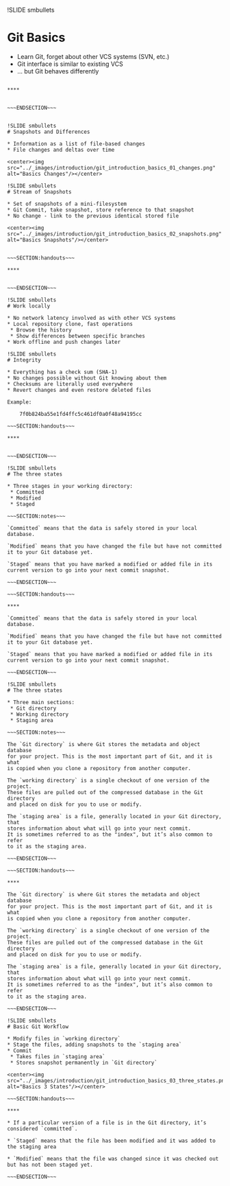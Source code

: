 !SLIDE smbullets
# Git Basics

* Learn Git, forget about other VCS systems (SVN, etc.)
* Git interface is similar to existing VCS
* ... but Git behaves differently

~~~SECTION:handouts~~~

****


~~~ENDSECTION~~~


!SLIDE smbullets
# Snapshots and Differences

* Information as a list of file-based changes
* File changes and deltas over time

<center><img src="../_images/introduction/git_introduction_basics_01_changes.png" alt="Basics Changes"/></center>

!SLIDE smbullets
# Stream of Snapshots

* Set of snapshots of a mini-filesystem
* Git Commit, take snapshot, store reference to that snapshot
* No change - link to the previous identical stored file

<center><img src="../_images/introduction/git_introduction_basics_02_snapshots.png" alt="Basics Snapshots"/></center>


~~~SECTION:handouts~~~

****


~~~ENDSECTION~~~

!SLIDE smbullets
# Work locally

* No network latency involved as with other VCS systems
* Local repository clone, fast operations
 * Browse the history
 * Show differences between specific branches
* Work offline and push changes later

!SLIDE smbullets
# Integrity

* Everything has a check sum (SHA-1)
* No changes possible without Git knowing about them
* Checksums are literally used everywhere
* Revert changes and even restore deleted files

Example:

    7f0b824ba55e1fd4ffc5c461df0a0f48a94195cc

~~~SECTION:handouts~~~

****


~~~ENDSECTION~~~

!SLIDE smbullets
# The three states

* Three stages in your working directory:
 * Committed
 * Modified
 * Staged

~~~SECTION:notes~~~

`Committed` means that the data is safely stored in your local database.

`Modified` means that you have changed the file but have not committed
it to your Git database yet.

`Staged` means that you have marked a modified or added file in its
current version to go into your next commit snapshot.

~~~ENDSECTION~~~

~~~SECTION:handouts~~~

****

`Committed` means that the data is safely stored in your local database.

`Modified` means that you have changed the file but have not committed
it to your Git database yet.

`Staged` means that you have marked a modified or added file in its
current version to go into your next commit snapshot.

~~~ENDSECTION~~~

!SLIDE smbullets
# The three states

* Three main sections:
 * Git directory
 * Working directory
 * Staging area

~~~SECTION:notes~~~

The `Git directory` is where Git stores the metadata and object database
for your project. This is the most important part of Git, and it is what
is copied when you clone a repository from another computer.

The `working directory` is a single checkout of one version of the project.
These files are pulled out of the compressed database in the Git directory
and placed on disk for you to use or modify.

The `staging area` is a file, generally located in your Git directory, that
stores information about what will go into your next commit.
It is sometimes referred to as the "index", but it’s also common to refer
to it as the staging area.

~~~ENDSECTION~~~

~~~SECTION:handouts~~~

****

The `Git directory` is where Git stores the metadata and object database
for your project. This is the most important part of Git, and it is what
is copied when you clone a repository from another computer.

The `working directory` is a single checkout of one version of the project.
These files are pulled out of the compressed database in the Git directory
and placed on disk for you to use or modify.

The `staging area` is a file, generally located in your Git directory, that
stores information about what will go into your next commit.
It is sometimes referred to as the "index", but it’s also common to refer
to it as the staging area.

~~~ENDSECTION~~~

!SLIDE smbullets
# Basic Git Workflow

* Modify files in `working directory`
* Stage the files, adding snapshots to the `staging area`
* Commit
 * Takes files in `staging area`
 * Stores snapshot permanently in `Git directory`

<center><img src="../_images/introduction/git_introduction_basics_03_three_states.png" alt="Basics 3 States"/></center>

~~~SECTION:handouts~~~

****

* If a particular version of a file is in the Git directory, it’s considered `committed`.

* `Staged` means that the file has been modified and it was added to the staging area

* `Modified` means that the file was changed since it was checked out but has not been staged yet.

~~~ENDSECTION~~~

